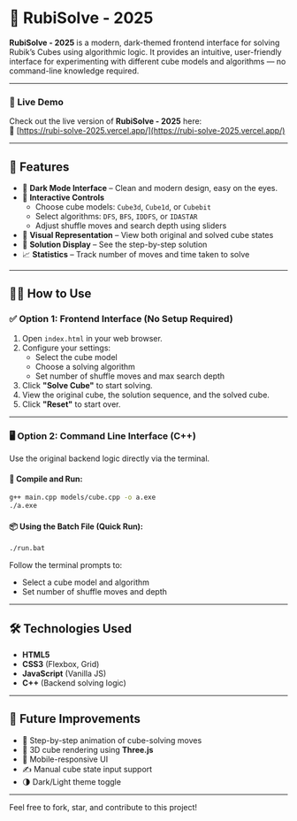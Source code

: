 # 🧩 RubiSolve - 2025

**RubiSolve - 2025** is a modern, dark-themed frontend interface for solving Rubik’s Cubes using algorithmic logic. It provides an intuitive, user-friendly interface for experimenting with different cube models and algorithms — no command-line knowledge required.

---

### 🚀 Live Demo

Check out the live version of **RubiSolve - 2025** here:  
🔗 [https://rubi-solve-2025.vercel.app/](https://rubi-solve-2025.vercel.app/)

---

## 🌟 Features

- 🎨 **Dark Mode Interface** – Clean and modern design, easy on the eyes.
- 🧠 **Interactive Controls**
  - Choose cube models: `Cube3d`, `Cube1d`, or `Cubebit`
  - Select algorithms: `DFS`, `BFS`, `IDDFS`, or `IDASTAR`
  - Adjust shuffle moves and search depth using sliders
- 🧊 **Visual Representation** – View both original and solved cube states
- 📜 **Solution Display** – See the step-by-step solution
- 📈 **Statistics** – Track number of moves and time taken to solve

---

## 🧑‍💻 How to Use

### ✅ Option 1: Frontend Interface (No Setup Required)

1. Open `index.html` in your web browser.
2. Configure your settings:
   - Select the cube model
   - Choose a solving algorithm
   - Set number of shuffle moves and max search depth
3. Click **"Solve Cube"** to start solving.
4. View the original cube, the solution sequence, and the solved cube.
5. Click **"Reset"** to start over.

---

### 🖥️ Option 2: Command Line Interface (C++)

Use the original backend logic directly via the terminal.

#### 🔧 Compile and Run:
```bash
g++ main.cpp models/cube.cpp -o a.exe
./a.exe
```

#### 📦 Using the Batch File (Quick Run):
```bash
./run.bat
```

Follow the terminal prompts to:
- Select a cube model and algorithm
- Set number of shuffle moves and depth

---

## 🛠️ Technologies Used

- **HTML5**
- **CSS3** (Flexbox, Grid)
- **JavaScript** (Vanilla JS)
- **C++** (Backend solving logic)

---

## 🚧 Future Improvements

- 🔄 Step-by-step animation of cube-solving moves
- 🧱 3D cube rendering using **Three.js**
- 📲 Mobile-responsive UI
- ✍️ Manual cube state input support
- 🌗 Dark/Light theme toggle

---

Feel free to fork, star, and contribute to this project!
